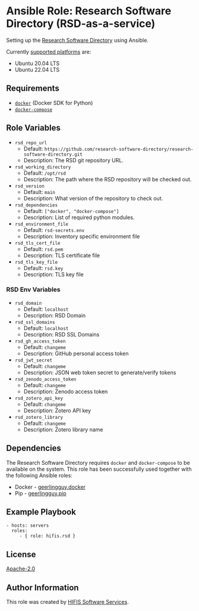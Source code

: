 <!--
SPDX-FileCopyrightText: 2022 Helmholtz Centre for Environmental Research (UFZ)
SPDX-FileCopyrightText: 2022 Helmholtz-Zentrum Dresden-Rossendorf (HZDR)

SPDX-License-Identifier: Apache-2.0
-->

# Ansible Role: Research Software Directory (RSD-as-a-service)

Setting up the [Research Software Directory](https://github.com/research-software-directory/RSD-as-a-service)
using Ansible.

Currently [supported platforms](meta/main.yml) are:
* Ubuntu 20.04 LTS
* Ubuntu 22.04 LTS

## Requirements

* [`docker`](https://pypi.org/project/docker/) (Docker SDK for Python)
* [`docker-compose`](https://pypi.org/project/docker-compose/)

## Role Variables

- `rsd_repo_url`
  - Default: `https://github.com/research-software-directory/research-software-directory.git`
  - Description: The RSD git repository URL.
- `rsd_working_directory`
  - Default: `/opt/rsd`
  - Description: The path where the RSD repository will be checked out.
- `rsd_version`
  - Default: `main`
  - Description: What version of the repository to check out.
- `rsd_dependencies`
  - Default: `["docker", "docker-compose"]`
  - Description: List of required python modules.
- `rsd_environment_file`
  - Default: `rsd-secrets.env`
  - Description: Inventory specific environment file
- `rsd_tls_cert_file`
  - Default: `rsd.pem`
  - Description: TLS certificate file
- `rsd_tls_key_file`
  - Default: `rsd.key`
  - Description: TLS key file

### RSD Env Variables
- `rsd_domain`
  - Default: `localhost`
  - Description: RSD Domain
- `rsd_ssl_domains`
  - Default: `localhost`
  - Description: RSD SSL Domains
- `rsd_gh_access_token`
  - Default: `changeme`
  - Description: GitHub personal access token
- `rsd_jwt_secret`
  - Default: `changeme`
  - Description: JSON web token secret to generate/verify tokens
- `rsd_zenodo_access_token`
  - Default: `changeme`
  - Description: Zenodo access token
- `rsd_zotero_api_key`
  - Default: `changeme`
  - Description: Zotero API key
- `rsd_zotero_library`
  - Default: `changeme`
  - Description: Zotero library name

## Dependencies

The Research Software Directory requires `docker` and `docker-compose` to be
available on the system. This role has been successfully used together with the
following Ansible roles:
* Docker - [geerlingguy.docker](https://galaxy.ansible.com/geerlingguy/docker)
* Pip - [geerlingguy.pip](https://galaxy.ansible.com/geerlingguy/pip)

## Example Playbook

```ỳaml
- hosts: servers
  roles:
     - { role: hifis.rsd }
```

## License

[Apache-2.0](LICENSES/Apache-2.0.txt)

## Author Information

This role was created by [HIFIS Software Services](https://www.hifis.net/).

